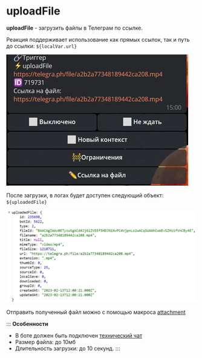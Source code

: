 # uploadFile
**uploadFile** - загрузить файлы в Телеграм по ссылке. 

Реакция поддерживает использование как прямых ссылок, так и путь до ссылки: ```${localVar.url}```

![](./1.jpg)

После загрузки, в логах будет доступен следующий объект: ```${uploadedFile}```

![](./2.jpg)

Отправить полученный файл можно с помощью макроса [attachment](/ext/macros/attachment/#fileid)

::: **Особенности**
* В боте должен быть подключен [технический чат](https://qnext.app/docs/admin/setting/#%D0%BE%D0%B1%D1%89%D0%B8%D0%B5-%D0%BD%D0%B0%D1%81%D1%82%D1%80%D0%BE%D0%B8%D0%BA%D0%B8-%D0%B1%D0%BE%D1%82%D0%B0)
* Размер файла: до 10мб
* Длительность загрузки: до 10 секунд.
::: 


